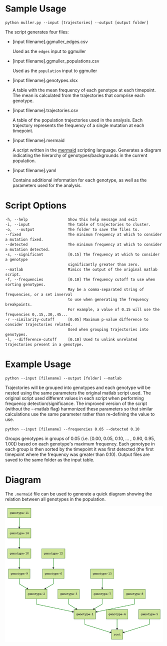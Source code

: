 # Sample Usage

```
python muller.py --input [trajectories] --output [output folder]
```

The script generates four files:
-  [input filename].ggmuller_edges.csv

	Used as the `edges` input to ggmuller

- [input filename].ggmuller_populations.csv

	Used as the `population` input to ggmuller

- [input filename].genotypes.xlsx

	A table with the mean frequency of each genotype at each timepoint. The mean is calculated from the trajectories that comprise each genotype.

- [input filename].trajectories.csv

	A table of the population trajectories used in the analysis. Each trajectory represents the frequency of a single mutation at each timepoint.

- [input filename].mermaid

	A script written in the [mermaid](https://mermaidjs.github.io) scripting language. Generates a diagram indicating the hierarchy of genotypes/backgrounds in the current population.

- [input filename].yaml

	Contains additional information for each genotype, as well as the parameters used for the analysis.

# Script Options
	-h, --help                  Show this help message and exit
	-i, --input                 The table of trajectories to cluster.
	-o,  --output               The folder to save the files to.
	--fixed                     The minimum frequency at which to consider a mutation fixed.
	--detected                  The minimum frequency at which to consider a mutation detected.
	-s, --significant           [0.15] The frequency at which to consider a genotype 
	                            significantly greater than zero.
	--matlab                    Mimics the output of the original matlab script.
	-f, --frequencies           [0.10] The frequency cutoff to use when sorting genotypes. 
	                            May be a comma-separated string of frequencies, or a set inverval 
	                            to use when generating the frequency breakpoints. 
	                            For example, a value of 0.15 will use the frequencies 0,.15,.30,.45...
	-r --similarity-cutoff      [0.05] Maximum p-value difference to consider trajectories related. 
	                            Used when grouping trajectories into genotypes.
	-l, --difference-cutoff     [0.10] Used to unlink unrelated trajectories present in a genotype.

# Example Usage
```
python --input [filename] --output [folder] --matlab
```
Trajectories will be grouped into genotypes and each genotype will be nested using the same parameters the original matlab script used. The original script used different values in each script when performing frequency detection/significance. The improved version of the script (without the --matlab flag) harmonized these parameters so that similar calculations use the same parameter rather than re-defining the value to use.
```
python --input [filename] --frequencies 0.05 --detected 0.10
```
Groups genotypes in groups of 0.05 (i.e. [0.00, 0.05, 0.10, ... , 0.90, 0.95, 1.00]) based on each genotype's maximum frequency. Each genotype in each group is then sorted by the timepoint it was first detected (the first timepoint where the frequency was greater than 0.10). Output files are saved to the same folder as the input table.

# Diagram

The `.mermaid` file can be used to generate a quick diagram showing the relation between all genotypes in the population.

![diagram](./data/sample_mermaid_diagram.png)


